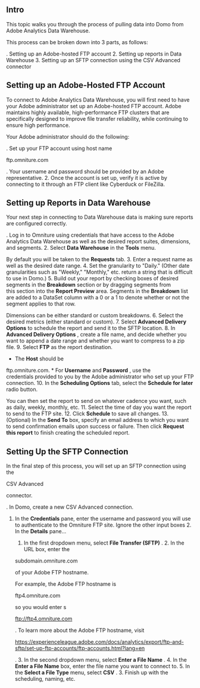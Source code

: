 

Intro
-------

This topic walks you through the process of pulling data into Domo from Adobe Analytics Data Warehouse.


 This process can be broken down into 3 parts, as follows:

. Setting up an Adobe-hosted FTP account
2. Setting up reports in Data Warehouse
3. Setting up an SFTP connection using the CSV Advanced connector

Setting up an Adobe-Hosted FTP Account
----------------------------------------

To connect to Adobe Analytics Data Warehouse, you will first need to have your Adobe administrator set up an Adobe-hosted FTP account. Adobe maintains highly available, high-performance FTP clusters that are specifically designed to improve file transfer reliability, while continuing to ensure high performance.


 Your Adobe administrator should do the following:

. Set up your FTP account using host name


 ftp.omniture.com


 . Your username and password should be provided by an Adobe representative.
2. Once the account is set up, verify it is active by connecting to it through an FTP client like Cyberduck or FileZilla.

Setting up Reports in Data Warehouse
--------------------------------------

Your next step in connecting to Data Warehouse data is making sure reports are configured correctly.

. Log in to Omniture using credentials that have access to the Adobe Analytics Data Warehouse as well as the desired report suites, dimensions, and segments.
2. Select
 **Data Warehouse**
 in the
 **Tools**
 menu.


 By default you will be taken to the
 **Requests**
 tab.
3. Enter a request name as well as the desired date range.
4. Set the granularity to "Daily." (Other date granularities such as "Weekly," "Monthly," etc. return a string that is difficult to use in Domo.)
5. Build out your report by checking boxes of desired segments in the
 **Breakdown**
 section or by dragging segments from this section into the
 **Report Preview**
 area. Segments in the
 **Breakdown**
 list are added to a DataSet column with a 0 or a 1 to denote whether or not the segment applies to that row.


 Dimensions can be either standard or custom breakdowns.
6. Select the desired metrics (either standard or custom).
7. Select
 **Advanced Delivery Options**
 to schedule the report and send it to the SFTP location.
8. In
 **Advanced Delivery Options**
 , create a file name, and decide whether you want to append a date range and whether you want to compress to a zip file.
9. Select
 **FTP**
 as the report destination.

* The
	 **Host**
	 should be

 ftp.omniture.com.
	* For
	 **Username**
	 and
	 **Password**
	 , use the credentials provided to you by the Adobe administrator who set up your FTP connection.
10. In the
 **Scheduling Options**
 tab, select the
 **Schedule for later**
 radio button.


 You can then set the report to send on whatever cadence you want, such as daily, weekly, monthly, etc.
11. Select the time of day you want the report to send to the FTP site.
12. Click
 **Schedule**
 to save all changes.
13. (Optional) In the
 **Send To**
 box, specify an email address to which you want to send confirmation emails upon success or failure. Then click
 **Request this report**
 to finish creating the scheduled report.

Setting Up the SFTP Connection
--------------------------------

In the final step of this process, you will set up an SFTP connection using the

CSV Advanced

connector.

. In Domo, create a new CSV Advanced connection.

1. In the
	 **Credentials**
	 pane, enter the username and password you will use to authenticate to the Omniture FTP site. Ignore the other input boxes
	2. In the
	 **Details**
	 pane...

	1. In the first dropdown menu, select
		 **File Transfer (SFTP)**
		 .
		2. In the URL box, enter the

	 subdomain.omniture.com

	 of your Adobe FTP hostname.

	 For example, the Adobe FTP hostname is

	 ftp4.omniture.com

	 so you would enter s

	 ftp://ftp4.omniture.com

	 . To learn more about the Adobe FTP hostname, visit

	 https://experienceleague.adobe.com/docs/analytics/export/ftp-and-sftp/set-up-ftp-accounts/ftp-accounts.html?lang=en

	 .
		3. In the second dropdown menu, select
		 **Enter a File Name**
		 .
		4. In the
		 **Enter a File Name**
		 box, enter the file name you want to connect to.
		5. In the
		 **Select a File Type**
		 menu, select
		 **CSV**
		 .
	3. Finish up with the scheduling, naming, etc.


